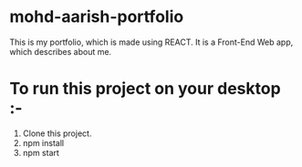# mohd-aarish-portfolio
This is my portfolio, which is made using REACT. It is a Front-End Web app, which describes about me.

# To run this project on your desktop :-
1. Clone this project.
2. npm install
3. npm start
